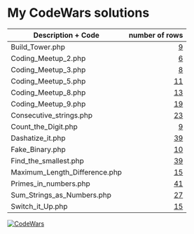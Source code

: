 # My CodeWars solutions
| Description + Code | number of rows  |
| --- | ---: |
| Build_Tower.php | [9](Build_Tower.php) |
| Coding_Meetup_2.php | [6](Coding_Meetup_2.php) |
| Coding_Meetup_3.php | [8](Coding_Meetup_3.php) |
| Coding_Meetup_5.php | [11](Coding_Meetup_5.php) |
| Coding_Meetup_8.php | [13](Coding_Meetup_8.php) |
| Coding_Meetup_9.php | [19](Coding_Meetup_9.php) |
| Consecutive_strings.php | [23](Consecutive_strings.php) |
| Count_the_Digit.php | [9](Count_the_Digit.php) |
| Dashatize_it.php | [39](Dashatize_it.php) |
| Fake_Binary.php | [10](Fake_Binary.php) |
| Find_the_smallest.php | [39](Find_the_smallest.php) |
| Maximum_Length_Difference.php | [15](Maximum_Length_Difference.php) |
| Primes_in_numbers.php | [41](Primes_in_numbers.php) |
| Sum_Strings_as_Numbers.php | [27](Sum_Strings_as_Numbers.php) |
| Switch_it_Up.php | [15](Switch_it_Up.php) |

[![CodeWars](https://www.codewars.com/users/p371k9/badges/large)](https://www.codewars.com/users/p371k9)
